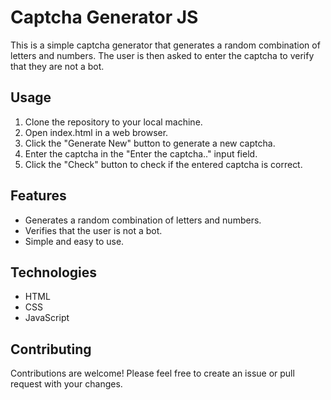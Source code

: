 # Captcha Generator JS 

This is a simple captcha generator that generates a random combination of letters and numbers. The user is then asked to enter the captcha to verify that they are not a bot.

## Usage

1. Clone the repository to your local machine.
2. Open index.html in a web browser.
3. Click the "Generate New" button to generate a new captcha.
4. Enter the captcha in the "Enter the captcha.." input field.
5. Click the "Check" button to check if the entered captcha is correct.

## Features

* Generates a random combination of letters and numbers.
* Verifies that the user is not a bot.
* Simple and easy to use.

## Technologies

* HTML
* CSS
* JavaScript

## Contributing

Contributions are welcome! Please feel free to create an issue or pull request with your changes.

